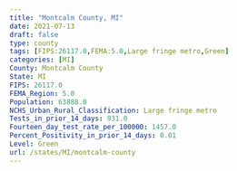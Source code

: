 ```yaml
---
title: "Montcalm County, MI"
date: 2021-07-13
draft: false
type: county
tags: [FIPS:26117.0,FEMA:5.0,Large fringe metro,Green]
categories: [MI]
County: Montcalm County
State: MI
FIPS: 26117.0
FEMA_Region: 5.0
Population: 63888.0
NCHS_Urban_Rural_Classification: Large fringe metro
Tests_in_prior_14_days: 931.0
Fourteen_day_test_rate_per_100000: 1457.0
Percent_Positivity_in_prior_14_days: 0.01
Level: Green
url: /states/MI/montcalm-county
---
```



